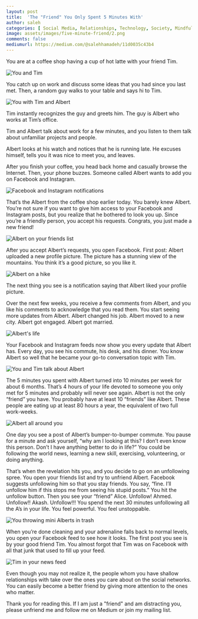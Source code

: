 ```yaml
---
layout: post
title:  'The "Friend" You Only Spent 5 Minutes With'
author: saleh
categories: [ Social Media, Relationships, Technology, Society, Mindfulness ]
image: assets/images/five-minute-friend/2.png
comments: false
mediumurl: https://medium.com/@salehhamadeh/11d0035c43b4
---
```

You are at a coffee shop having a cup of hot latte with your friend Tim.

![You and Tim](/assets/images/five-minute-friend/1.png)

You catch up on work and discuss some ideas that you had since you last met. Then, a random guy walks to your table and says hi to Tim.

![You with Tim and Albert](/assets/images/five-minute-friend/2.png)

Tim instantly recognizes the guy and greets him. The guy is Albert who works at Tim’s office.

Tim and Albert talk about work for a few minutes, and you listen to them talk about unfamiliar projects and people.

Albert looks at his watch and notices that he is running late. He excuses himself, tells you it was nice to meet you, and leaves.

After you finish your coffee, you head back home and casually browse the Internet. Then, your phone buzzes. Someone called Albert wants to add you on Facebook and Instagram.

![Facebook and Instagram notifications](/assets/images/five-minute-friend/3.png)

That’s the Albert from the coffee shop earlier today. You barely knew Albert.  You’re not sure if you want to give him access to your Facebook and Instagram posts, but you realize that he bothered to look you up. Since you’re a friendly person, you accept his requests. Congrats, you just made a new friend!

![Albert on your friends list](/assets/images/five-minute-friend/4.png)


After you accept Albert’s requests, you open Facebook. First post: Albert uploaded a new profile picture. The picture has a stunning view of the mountains. You think it’s a good picture, so you like it.

![Albert on a hike](/assets/images/five-minute-friend/5.jpg)

The next thing you see is a notification saying that Albert liked your profile picture.

Over the next few weeks, you receive a few comments from Albert, and you like his comments to acknowledge that you read them. You start seeing more updates from Albert. Albert changed his job. Albert moved to a new city. Albert got engaged. Albert got married.

![Albert's life](/assets/images/five-minute-friend/6.png)

Your Facebook and Instagram feeds now show you every update that Albert has. Every day, you see his commute, his desk, and his dinner. You know Albert so well that he became your go-to conversation topic with Tim.

![You and Tim talk about Albert](/assets/images/five-minute-friend/7.png)

The 5 minutes you spent with Albert turned into 10 minutes per week for about 6 months. That’s 4 hours of your life devoted to someone you only met for 5 minutes and probably will never see again. Albert is not the only “friend” you have. You probably have at least 10 “friends” like Albert. These people are eating up at least 80 hours a year, the equivalent of two full work-weeks.

![Albert all around you](/assets/images/five-minute-friend/8.png)

One day you see a post of Albert’s bumper-to-bumper commute. You pause for a minute and ask yourself, “why am I looking at this? I don’t even know this person. Don’t I have anything better to do in life?” You could be following the world news, learning a new skill, exercising, volunteering, or doing anything.

That’s when the revelation hits you, and you decide to go on an unfollowing spree. You open your friends list and try to unfriend Albert. Facebook suggests unfollowing him so that you stay friends. You say, “fine. I’ll unfollow him if this stops me from seeing his stupid posts.” You hit the unfollow button. Then you see your “friend” Alice. Unfollow! Ahmed. Unfollow!! Akash. Unfollow!!! You spend the next 30 minutes unfollowing all the A’s in your life. You feel powerful. You feel unstoppable.

![You throwing mini Alberts in trash](/assets/images/five-minute-friend/9.png)

When you’re done cleaning and your adrenaline falls back to normal levels, you open your Facebook feed to see how it looks. The first post you see is by your good friend Tim. You almost forgot that Tim was on Facebook with all that junk that used to fill up your feed.

![Tim in your news feed](/assets/images/five-minute-friend/10.png)

Even though you may not realize it, the people whom you have shallow relationships with take over the ones you care about on the social networks. You can easily become a better friend by giving more attention to the ones who matter.

Thank you for reading this. If I am just a "friend" and am distracting you, please unfriend me and follow me on Medium or join my mailing list.
